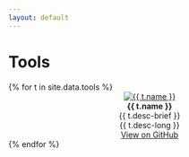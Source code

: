```yaml
---
layout: default
---
```


# Tools

<div class="row">
{% for t in site.data.tools %}
<div class="col" style="text-align:center;">
<a href="{{ t.website }}">
  <img src="img/tools/{{ t.logo }}" alt="{{ t.name }}"/>
</a>
<br/>
<b>{{ t.name }}</b>
<br/>
{{ t.desc-brief }}
<br/>
<div class="desc">
{{ t.desc-long }}
</div>
<a href="{{ t.github }}" class="btn">View on GitHub</a>
</div>
{% endfor %}
</div>
